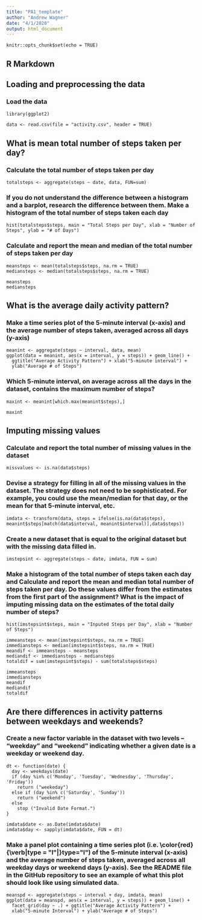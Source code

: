```yaml
---
title: "PA1_template"
author: "Andrew Wagner"
date: "4/1/2020"
output: html_document
---
```


```{r setup, include=FALSE}
knitr::opts_chunk$set(echo = TRUE)
```

## R Markdown

## Loading and preprocessing the data

### Load the data

```{r}
library(ggplot2)

data <- read.csv(file = "activity.csv", header = TRUE)

```
## What is mean total number of steps taken per day?

### Calculate the total number of steps taken per day

```{r}
totalsteps <- aggregate(steps ~ date, data, FUN=sum)

```
### If you do not understand the difference between a histogram and a barplot, research the difference between them. Make a histogram of the total number of steps taken each day

```{r}
hist(totalsteps$steps, main = "Total Steps per Day", xlab = "Number of Steps", ylab = "# of Days")

```
### Calculate and report the mean and median of the total number of steps taken per day

```{r}
meansteps <- mean(totalsteps$steps, na.rm = TRUE)
mediansteps <- median(totalsteps$steps, na.rm = TRUE)

meansteps
mediansteps
```

## What is the average daily activity pattern?

### Make a time series plot of the 5-minute interval (x-axis) and the average number of steps taken, averaged across all days (y-axis)
```{r}
meanint <- aggregate(steps ~ interval, data, mean)
ggplot(data = meanint, aes(x = interval, y = steps)) + geom_line() +
  ggtitle("Average Activity Pattern") + xlab("5-minute interval") +
  ylab("Average # of Steps")

```

### Which 5-minute interval, on average across all the days in the dataset, contains the maximum number of steps?

```{r}
maxint <- meanint[which.max(meanint$steps),]

maxint
```

## Imputing missing values

### Calculate and report the total number of missing values in the dataset

```{r}
missvalues <- is.na(data$steps)
```

### Devise a strategy for filling in all of the missing values in the dataset. The strategy does not need to be sophisticated. For example, you could use the mean/median for that day, or the mean for that 5-minute interval, etc.

```{r}
imdata <- transform(data, steps = ifelse(is.na(data$steps), meanint$steps[match(data$interval, meanint$interval)],data$steps))
```

### Create a new dataset that is equal to the original dataset but with the missing data filled in.

```{r}
imstepsint <- aggregate(steps ~ date, imdata, FUN = sum)
```

### Make a histogram of the total number of steps taken each day and Calculate and report the mean and median total number of steps taken per day. Do these values differ from the estimates from the first part of the assignment? What is the impact of imputing missing data on the estimates of the total daily number of steps?

```{r}
hist(imstepsint$steps, main = "Inputed Steps per Day", xlab = "Number of Steps")

immeansteps <- mean(imstepsint$steps, na.rm = TRUE)
immediansteps <- median(imstepsint$steps, na.rm = TRUE)
meandif <- immeansteps - meansteps
mediandif <- immediansteps - mediansteps
totaldif = sum(imstepsint$steps) - sum(totalsteps$steps)

immeansteps
immediansteps
meandif
mediandif
totaldif
```

## Are there differences in activity patterns between weekdays and weekends?

### Create a new factor variable in the dataset with two levels – “weekday” and “weekend” indicating whether a given date is a weekday or weekend day.
```{r}
dt <- function(date) {
  day <- weekdays(date)
  if (day %in% c('Monday', 'Tuesday', 'Wednesday', 'Thursday', 'Friday'))
    return ("weekeday")
  else if (day %in% c('Saturday', 'Sunday'))
    return ("weekend")
  else
    stop ("Invalid Date Format.")
}

imdata$date <- as.Date(imdata$date)
imdata$day <- sapply(imdata$date, FUN = dt)

```

### Make a panel plot containing a time series plot (i.e. \color{red}{\verb|type = "l"|}type="l") of the 5-minute interval (x-axis) and the average number of steps taken, averaged across all weekday days or weekend days (y-axis). See the README file in the GitHub repository to see an example of what this plot should look like using simulated data.

```{r}
meanspd <- aggregate(steps ~ interval + day, imdata, mean)
ggplot(data = meanspd, aes(x = interval, y = steps)) + geom_line() +
  facet_grid(day ~ .) + ggtitle("Average Activity Pattern") +
  xlab("5-minute Interval") + ylab("Average # of Steps")
```
